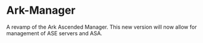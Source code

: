 # Ark-Manager
A revamp of the Ark Ascended Manager. This new version will now allow for management of ASE servers and ASA.
